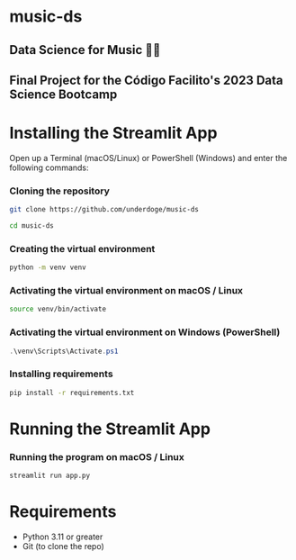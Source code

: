 # music-ds
## Data Science for Music 🎸🎶
## Final Project for the Código Facilito's 2023 Data Science Bootcamp

# Installing the Streamlit App
Open up a Terminal (macOS/Linux) or PowerShell (Windows) and enter the following commands:
### Cloning the repository
```sh
git clone https://github.com/underdoge/music-ds

cd music-ds
```
### Creating the virtual environment
```sh
python -m venv venv
```
### Activating the virtual environment on macOS / Linux
```sh
source venv/bin/activate
```
### Activating the virtual environment on Windows (PowerShell)
```powershell
.\venv\Scripts\Activate.ps1
```
### Installing requirements
```sh
pip install -r requirements.txt
```
#
# Running the Streamlit App
### Running the program on macOS / Linux
```sh
streamlit run app.py
```
#
# Requirements
- Python 3.11 or greater
- Git (to clone the repo)
#